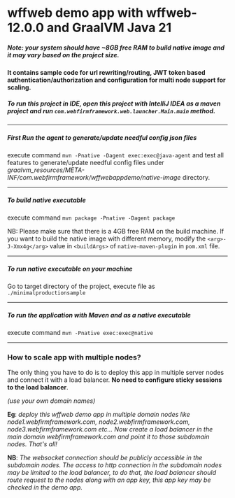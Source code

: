 # wffweb demo app with wffweb-12.0.0 and GraalVM Java 21
##### Note: your system should have ~8GB free RAM to build native image and it may vary based on the project size.
#### It contains sample code for url rewriting/routing, JWT token based authentication/authorization and configuration for multi node support for scaling.


##### To run this project in IDE, open this project with IntelliJ IDEA as a maven project and run `com.webfirmframework.web.launcher.Main.main` method.

___

##### First Run the agent to generate/update needful config json files
execute command `mvn -Pnative -Dagent exec:exec@java-agent` and test all features to generate/update needful config files
under _graalvm_resources/META-INF/com.webfirmframework/wffwebappdemo/native-image_ directory.

___

##### To build native executable
execute command `mvn package -Pnative -Dagent package`

NB: Please make sure that there is a 4GB free RAM on the build machine.
If you want to build the native image with different memory, modify the `<arg>-J-Xmx4g</arg>` value in `<buildArgs>` of `native-maven-plugin` in `pom.xml` file.

___

##### To run native executable on your machine
Go to target directory of the project, execute file as `./minimalproductionsample`

___

##### To run the application with Maven and as a native executable
execute command `mvn -Pnative exec:exec@native`

___



### How to scale app with multiple nodes?
The only thing you have to do is to deploy this app in multiple server nodes and connect it with a load balancer. 
**No need to configure sticky sessions to the load balancer**.

_(use your own domain names)_

**Eg**: _deploy this wffweb demo app in multiple domain nodes like node1.webfirmframework.com, node2.webfirmframework.com, node3.webfirmframework.com etc... 
Now create a load balancer in the main domain webfirmframework.com and point it to those subdomain nodes. That's all!_

**NB**: _The websocket connection should be publicly accessible in the subdomain nodes. 
The access to http connection in the subdomain nodes may be limited to the load balancer, 
to do that, the load balancer should route request to the nodes along with an app key,
this app key may be checked in the demo app._
